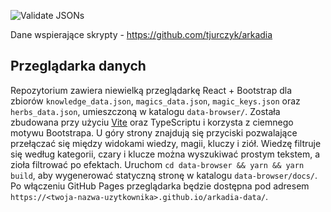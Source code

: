 ![Validate JSONs](https://github.com/tjurczyk/arkadia-data/workflows/Validate%20JSONs/badge.svg)

Dane wspierające skrypty - https://github.com/tjurczyk/arkadia

## Przeglądarka danych

Repozytorium zawiera niewielką przeglądarkę React + Bootstrap dla zbiorów `knowledge_data.json`, `magics_data.json`, `magic_keys.json` oraz `herbs_data.json`, umieszczoną w katalogu `data-browser/`.
Została zbudowana przy użyciu [Vite](https://vitejs.dev/) oraz TypeScriptu i korzysta z ciemnego motywu Bootstrapa.
U góry strony znajdują się przyciski pozwalające przełączać się między widokami wiedzy, magii, kluczy i ziół.
Wiedzę filtruje się według kategorii, czary i klucze można wyszukiwać prostym tekstem, a zioła filtrować po efektach.
Uruchom `cd data-browser && yarn && yarn build`, aby wygenerować statyczną stronę w katalogu `data-browser/docs/`.
Po włączeniu GitHub Pages przeglądarka będzie dostępna pod adresem
`https://<twoja-nazwa-uzytkownika>.github.io/arkadia-data/`.
